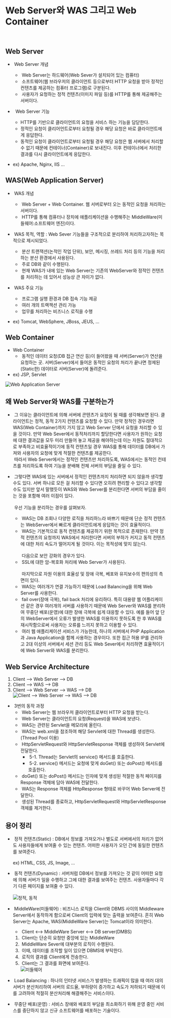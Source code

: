 # Web Server와 WAS 그리고 Web Container<br><br>

## Web Server<br>
- &nbsp;Web Server 개념<br>
   - &nbsp;Web Server는 하드웨어(Web Sever가 설치되어 있는 컴퓨터)
   - &nbsp;소프트웨어(웹 브라우저의 클라이언트 등으로부터 HTTP 요청을 받아 정적인 컨텐츠를 제공하는 컴퓨터 프로그램)로 구분된다.
   - &nbsp;사용자가 요청하는 정적 컨텐츠(이미지 파일 등)를 HTTP를 통해 제공해주는 서버이다. 

- &nbsp; Web Server 기능<br>
   - HTTP를 기반으로 클라이언트의 요청을 서비스 하는 기능을 담닫한다.
   - 정적인 요청이 클리어언트로부터 요청될 경우 해당 요청은 바로 클라이언트에게 응답한다.
   - 동적인 요청이 클라이언트로부터 요청될 경우 해당 요청은 웹 서버에서 처리할 수 없기 때문에 컨테이너(Container)로 보내진다. 이후 컨테이너에서 처리한 결과를 다시 클라이언트에게 응답한다.


- ex) Apache, Nginx, IIS ...


## WAS(Web Application Server)<br>
- &nbsp;WAS 개념<br>
   - &nbsp;Web Server + Web Container. 웹 서버로부터 오는 동적인 요청을 처리하는 서버이다.
   - &nbsp;HTTP를 통해 컴퓨터나 장치에 애플리케이션을 수행해주는 MiddleWare(미들웨어:소프트웨어 엔진)이다.

- &nbsp;WAS 목적, 역할 : Web Sever 기능들을 구조적으로 분리하여 처리하고자하는 목적으로 제시되었다.<br>
   - &nbsp;분산 트랜잭션(논적인 작업 단위), 보안, 메시징, 쓰레드 처리 등의 기능을 처리하는 분산 환경에서 사용된다.
   - &nbsp;주로 DB와 같이 수행된다.
   - &nbsp;현재 WAS가 내에 있는 Web Server는 기존의 WebServer와 정적인 컨텐츠를 처리하는 데 있어서 성능상 큰 차이가 없다.

- &nbsp;WAS 주요 기능<br>
   - &nbsp;프로그램 실행 환경과 DB 접속 기능 제공
   - &nbsp;여러 개의 트랙잭션 관리 가능
   - &nbsp;업무를 처리하는 비즈니스 로직을 수행
   
- ex) Tomcat, WebSphere, JBoss, JEUS, ...           


## Web Container<br>
- Web Container<br>
   - &nbsp;동적인 데이터 요청(DB 접근 연산 등)이 들어왔을 때 서버(Server)가 연산을 요청하는 곳.
서버(Server)에서 들어온 동적인 요청의 처리가 끝나면 정제된(Static한) 데이터로 서버(Server)에 돌려준다.
- ex) JSP, Servlet

![Web Application Server](https://gmlwjd9405.github.io/images/web/webserver-vs-was1.png)<br>



## 왜 Web Server와 WAS를 구분하는가<br>
- &nbsp;그 이유는 클라이언트에 의해 서버에 콘텐츠가 요청이 될 때를 생각해보면 된다. 클라이언트는 정적, 동적 2가지 컨텐츠를 요청할 수 있다. 만약 정적인 경우라면 WAS(Web Container)까지 가지 않고 Web Server 단에서 요청을 처리할 수 있을 것이다. 만약 Web Sever에서 동적처리까지 할당한다면 사용자가 원하는 요청에 대한 결과값을 모두 미리 만들어 놓고 제공을 해야하는데 이는 자원도 절대적으로 부족하고 비효율적이기에 동적 컨텐츠일 경우 WAS를 통해 데이터를 DB에서 가져와 사용자의 요청에 맞게 적절한 컨텐츠를 제공한다. <br>&nbsp;따라서 Web Server에서는 정적인 컨텐츠만 처리하도록, WAS에서는 동적인 컨테츠를 처리하도록 하여  기능을 분배해 전체 서버의 부담을 줄일 수 있다.

- &nbsp;그렇다면 WAS에 있는 서버에서 정적인 컨텐츠까지 처리하면 되지 않을까 생각할 수도 있다. 서버 하나로 모든 걸 처리할 수 있다면 오히려 편리할 수 있다고 생각할 수도 있지만 앞서 말했듯이 WAS와 Web Server를 분리한다면 서버의 부담을 줄이는 것을 포함해 여러 이점이 있다.<br><br>
&nbsp;우선 기능을 분리하는 경우를 살펴보자.<br>
   - &nbsp;WAS는 DB 조회나 다양한 로직을 처리하느라 바쁘기 때문에 단순 정적 컨텐츠는 WebServer에서 빠르게 클라이언트에게 응답하는 것이 효율적이다.
   - &nbsp;WAS는 기본적으로 동적 컨텐츠를 제공하기 위한 목적으로 존재한다. 만약 정적 컨텐츠의 요청까지 WAS에서 처리한다면 서버의 부하가 커지고 동적 컨텐츠에 대한 처리 속도가 떨어지게 될 것이다. 이는 목적성에 맞지 않는다. 
<br><br>
&nbsp;다음으로 보안 강화의 경우가 있다.<br>
   - &nbsp;SSL에 대한 암-복호화 처리에 Web Server가 사용된다.
<br><br>
&nbsp;마지막으로 자원 이용의 효율성 및 장애 극복, 베포와 유지보수의 편의성의 측면이 있다.<br>
   - &nbsp;WAS는 여러개가 연결 가능하기 때문에 Load Balancing을 위해 Web Server를 사용한다.
   - &nbsp;fail over(장애 극복), fail back 처리에 유리하다. 특히 대용량 웹 어플리케이션 같은 경우 여러개의 서버를 사용하기 때문에 Web Server와 WAS를 분리하여 무중단 배포(운영)에 대한 장애 극복에 쉽게 대응할 수 있다. 예를 들어 앞 단의 WebServer에서 오류가 발생한 WAS를 이용하지 못하도록 한 후 WAS를 재시작함으로써 사용자는 오류를 느끼지 못하고 이용할 수 있다.
   - &nbsp;여러 웹 애플리케이션 서비스가 가능한데, 하나의 서버에서 PHP Application과 Java Application을 함께 사용하는 경우이다. 또한 접근 허용 IP를 관리하고 2대 이상의 서버에서 세션 관리 등도 Web Sever에서 처리하면 효율적이기에 Web Server와 WAS를 분리한다.

## Web Service Architecture<br>
1. Client --> Web Server --> DB
2. Client --> WAS --> DB
3. Client --> Web Server --> WAS --> DB
![Client --> Web Server --> WAS --> DB](https://gmlwjd9405.github.io/images/web/web-service-architecture.png)<br>

- &nbsp;3번의 동작 과정<br>
   - &nbsp;Web Server는 웹 브라우저 클라이언트로부터 HTTP 요청을 받는다.
   - &nbsp;Web Server는 클라이언트의 요청(Request)을 WAS에 보낸다.
   - &nbsp;WAS는 관련된 Servlet을 메모리에 올린다.
   - &nbsp;WAS는 web.xml을 참조하여 해당 Servlet에 대한 Thread를 생성한다. (Thread Pool 이용)
   - &nbsp;HttpServletRequest와 HttpServletResponse 객체를 생성하여 Servlet에 전달한다.
      - &nbsp;5-1. Thread는 Servlet의 service() 메서드를 호출한다.
      - &nbsp;5-2. service() 메서드는 요청에 맞게 doGet() 또는 doPost() 메서드를 호출한다.
   - &nbsp;doGet() 또는 doPost() 메서드는 인자에 맞게 생성된 적절한 동적 페이지를 Response 객체에 담아 WAS에 전달한다.
   - &nbsp;WAS는 Response 객체를 HttpResponse 형태로 바꾸어 Web Server에 전달한다.
   - &nbsp;생성된 Thread를 종료하고, HttpServletRequest와 HttpServletResponse 객체를 제거한다.



## 용어 정리<br>
- &nbsp;정적 컨텐츠(Static) : DB에서 정보를 가져오거나 별도로 서버에서의 처리가 없어도 사용자들에게 보여줄 수 있는 컨텐츠. 어떠한 사용자가 오던 간에 동일한 컨텐츠를 보여준다.<br>     
ex) HTML, CSS, JS, Image, ...

- &nbsp;동적 컨텐츠(Dynamic) : 서버처럼 DB에서 정보를 가져오는 것 같이 어떠한 요청에 의해 서버가 일을 수행하고 그에 대한 결과를 보여주는 컨텐츠. 사용자들마다 각기 다른 페이지를 보여줄 수 있다.<br>     
![정적, 동적](https://gmlwjd9405.github.io/images/web/static-vs-dynamic.png)<br>

- &nbsp;MiddleWare(미들웨어) : 비즈니스 로직을 Client와 DBMS 사이의 Middleware Server에서 동작하게 함으로써 Client의 입력에 맞는 출력을 보여준다. 흔히 Web Server는 Apache, WAS(MiddleWare Server)는 Tomcat이라 의미한다.<br>
   - &nbsp;Client <--> MiddleWare Server <--> DB server(DMBS)
   1. &nbsp;Client는 단순히 요청만 중앙에 있는 MiddleWare
   2. &nbsp;MiddleWare Sever에 대부분의 로직이 수행된다.
   3. &nbsp;이때, 데이터를 조작할 일이 있으면 DBMS에 부탁한다.
   4. &nbsp;로직의 결과를 Client에게 전송한다.
   5. &nbsp;Client는 그 결과를 화면에 보여준다.<br> 
![미들웨어](https://mblogthumb-phinf.pstatic.net/20160707_205/kbh3983_1467881125343z0GAF_PNG/aa.PNG?type=w2)<br>

- &nbsp;Load Balancing : 하나의 인터넷 서비스가 발생하는 트래픽이 많을 때 여러 대의 서버가 분산처리하여 서버의 로드율, 부하량이 증가하고 속도가 저하되기 때문에 이를 고려하여 적절히 분산처리해 해결해주는 서비스이다.<br>

- &nbsp;무중단 배포(운영) : 서비스 장애와 배포의 부담을 최소화하기 위해 운영 중인 서비스를 중단하지 않고 신규 소프트웨어를 배포하는 기술이다.
